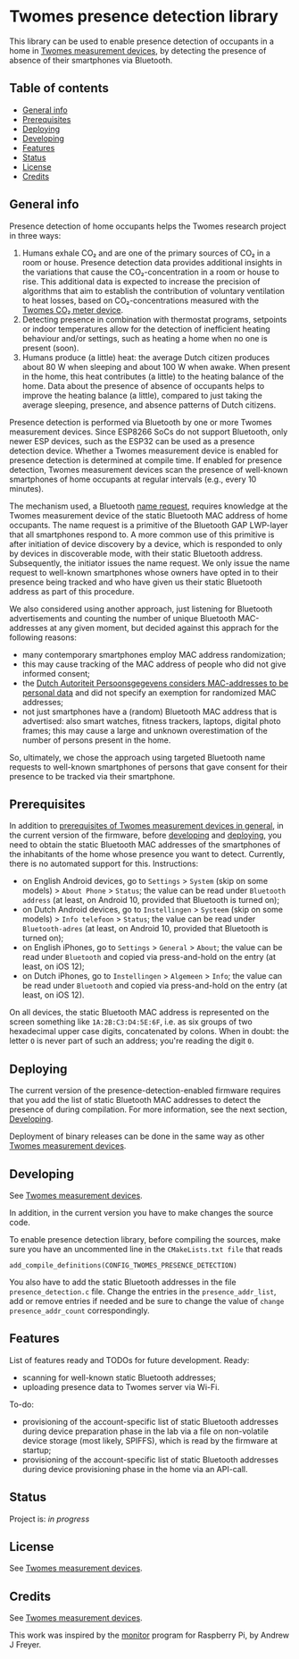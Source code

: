 # Twomes presence detection library
This library can be used to enable presence detection of occupants in a home in [Twomes measurement devices](https://github.com/energietransitie/twomes-generic-esp-firmware), by detecting the presence of absence of their smartphones via Bluetooth.

## Table of contents
* [General info](#general-info)
* [Prerequisites](#prerequisites)
* [Deploying](#deploying)
* [Developing](#developing) 
* [Features](#features)
* [Status](#status)
* [License](#license)
* [Credits](#credits)

## General info
Presence detection of home occupants helps the Twomes research project in three ways:
1. Humans exhale CO₂ and are one of the primary sources of CO₂ in a room or house. Presence detection data provides additional insights in the variations that cause the CO₂-concentration in a room or house to rise. This additional data is expected to increase the precision of algorithms that aim to establish the contribution of voluntary ventilation to heat losses, based on CO₂-concentrations measured with the [Twomes CO₂ meter device](https://github.com/energietransitie/twomes-co_2-meter).
2. Detecting presence in combination with thermostat programs, setpoints or indoor temperatures allow for the detection of inefficient heating behaviour and/or settings, such as heating a home when no one is present (soon).
3. Humans produce (a little) heat: the average Dutch citizen produces about 80 W when sleeping and about 100 W when awake. When present in the home, this heat contributes (a little) to the heating balance of the home. Data about the presence of absence of occupants helps to improve the heating balance (a little), compared to just taking the average sleeping, presence, and absence patterns of Dutch citizens.

Presence detection is performed via Bluetooth by one or more Twomes measurement devices. Since ESP8266 SoCs do not support Bluetooth, only newer ESP devices, such as the ESP32 can be used as a presence detection device. Whether a Twomes measurement device is enabled for presence detection is determined at compile time. If enabled for presence detection, Twomes measurement devices scan the presence of well-known smartphones of home occupants at regular intervals (e.g., every 10 minutes). 

The mechanism used, a Bluetooth [name request](https://www.amd.e-technik.uni-rostock.de/ma/gol/lectures/wirlec/bluetooth_info/lmp.html#Name%20Request), requires knowledge at the Twomes measurement device of the static Bluetooth MAC address of home occupants. The name request is a primitive of the Bluetooth GAP LWP-layer that all smartphones respond to. A more common use of this primitive is after initiation of device discovery by a device, which is responded to only by devices in discoverable mode, with their static Bluetooth address. Subsequently, the initiator issues the name request. We only issue the name request to well-known smartphones whose owners have opted in to their presence being tracked and who have given us their static Bluetooth address as part of this procedure.

We also considered using another approach, just listening for Bluetooth advertisements and counting the number of unique Bluetooth MAC-addresses at any given moment, but decided against this apprach for the following reasons:
* many contemporary smartphones employ MAC address randomization;
* this may cause tracking of the MAC address of people who did not give informed consent;
* the [Dutch Autoriteit Persoonsgegevens considers MAC-addresses to be personal data](https://autoriteitpersoonsgegevens.nl/nl/onderwerpen/internet-telefoon-tv-en-post/internet-en-telecom#verwerk-ik-als-organisatie-persoonsgegevens-met-wifitracking-en-bluetoothtracking-6963) and did not specify an exemption for randomized MAC addresses;
* not just smartphones have a (random) Bluetooth MAC address that is advertised: also smart watches, fitness trackers, laptops, digital photo frames; this may cause a large and unknown overestimation of the number of persons present in the home.

So, ultimately, we chose the approach using targeted Bluetooth name requests to well-known smartphones of persons that gave consent for their presence to be tracked via their smartphone.

## Prerequisites
In addition to [prerequisites of Twomes measurement devices in general](https://github.com/energietransitie/twomes-generic-esp-firmware/blob/main/README.md#prerequisites), in the current version of the firmware, before [developing](#developing) and [deploying](#deploying), you need to obtain the static Bluetooth MAC addresses of the smartphones of the inhabitants of the home whose presence you want to detect. Currently, there is no automated support for this. Instructions:
* on English Android devices, go to `Settings` > `System` (skip on some models) > `About Phone` > `Status`; the value can be read under `Bluetooth address` (at least, on Android 10, provided that Bluetooth is turned on);
* on Dutch Android devices, go to `Instellingen` > `Systeem` (skip on some models) > `Info telefoon` > `Status`; the value can be read under `Bluetooth-adres` (at least, on Android 10, provided that Bluetooth is turned on);
* on English iPhones, go to `Settings` > `General` > `About`; the value can be read under `Bluetooth` and copied via press-and-hold on the entry (at least, on iOS 12);
* on Dutch iPhones, go to `Instellingen` > `Algemeen` > `Info`; the value can be read under `Bluetooth` and copied via press-and-hold on the entry (at least, on iOS 12).

On all devices, the static Bluetooth MAC address is represented on the screen something like `1A:2B:C3:D4:5E:6F`, i.e. as six groups of two hexadecimal upper case digits, concatenated by colons. When in doubt: the letter `O` is never part of such an address; you're reading the digit `0`.

## Deploying
The current version of the presence-detection-enabled firmware requires that you add the list of static Bluetooth MAC addresses to detect the presence of during compilation. For more information, see the next section, [Developing](#developing).

Deployment of binary releases can be done in the same way as other [Twomes measurement devices](https://github.com/energietransitie/twomes-generic-esp-firmware/blob/main/README.md#deploying).

## Developing
See [Twomes measurement devices](https://github.com/energietransitie/twomes-generic-esp-firmware/blob/main/README.md#developing).

In addition, in the current version you have to make changes the source code.

To enable presence detection library, before compiling the sources, make sure you have an uncommented line in the `CMakeLists.txt file` that reads 
````shell
add_compile_definitions(CONFIG_TWOMES_PRESENCE_DETECTION)
```` 

You also have to add the static Bluetooth addresses in the file `presence_detection.c` file. Change the entries in the `presence_addr_list`, add or remove entries if needed and be sure to change the value of `change presence_addr_count` correspondingly.

## Features
List of features ready and TODOs for future development. Ready:
* scanning for well-known static Bluetooth addresses;
* uploading presence data to Twomes server via Wi-Fi.

To-do:
* provisioning of the account-specific list of static Bluetooth addresses during device preparation phase in the lab via a file on non-volatile device storage (most likely, SPIFFS), which is read by the firmware at startup;
* provisioning of the account-specific list of static Bluetooth addresses during device provisioning phase in the home via an API-call.  

## Status
Project is: _in progress_

## License
See [Twomes measurement devices](https://github.com/energietransitie/twomes-generic-esp-firmware/blob/main/README.md#license).

## Credits
See [Twomes measurement devices](https://github.com/energietransitie/twomes-generic-esp-firmware/blob/main/README.md#credits).

This work was inspired by the [monitor](https://github.com/andrewjfreyer/monitor) program for Raspberry Pi, by Andrew J Freyer.
